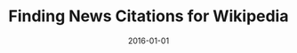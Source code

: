---
title: "Finding News Citations for Wikipedia"
authors: "Fetahu, Besnik; Markert, Katja; Nejdl, Wolfgang; Anand, Avishek"
collection: publications
permalink: /publication/2016-DBLP_conf_cikm_FetahuMNA16
date: 2016-01-01
venue: "Proceedings of the 25th ACM International Conference on Information and Knowledge Management, CIKM 2016, Indianapolis, IN, USA, October 24-28, 2016"
---